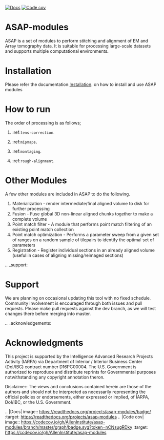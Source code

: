 [![Docs](https://readthedocs.org/projects/asap-modules/badge/)](https://readthedocs.org/projects/asap-modules)
[![Code cov](https://codecov.io/gh/AllenInstitute/asap-modules/branch/master/graph/badge.svg?token=nCNsugRDky)](https://codecov.io/gh/AllenInstitute/asap-modules)

# ASAP-modules

ASAP is a set of modules to perform stitching and alignment of EM and Array tomography data.
It is suitable for processing large-scale datasets and supports multiple computational environments.


# Installation

Please refer the documentation [Installation](docs/readme/installation.rst). on how to install and use ASAP modules

# How to run

The order of processing is as follows; 

1. :ref:`lens-correction`.

2. :ref:`mipmaps`.

3. :ref:`montaging`.

4. :ref:`rough-alignment`.

# Other Modules

A few other modules are included in ASAP to do the following.

1. Materialization - render intermediate/final aligned volume to disk
   for further processing
2. Fusion - Fuse global 3D non-linear aligned chunks together to make a
   complete volume
3. Point match filter - A module that performs point match filtering of
   an existing point match collection
4. Point match optimization - Performs a parameter sweep from a given
   set of ranges on a random sample of tilepairs to identify the optimal
   set of parameters
5. Registration - Register individual sections in an already aligned
   volume (useful in cases of aligning missing/reimaged sections)

.. _support:
# Support


We are planning on occasional updating this tool with no fixed schedule. 
Community involvement is encouraged through both issues and pull requests. 
Please make pull requests against the dev branch, as we will test changes 
there before merging into master.

.. _acknowledgements:
# Acknowledgments

This project is supported by the Intelligence Advanced Research Projects
Activity (IARPA) via Department of Interior / Interior Business Center
(DoI/IBC) contract number D16PC00004. The U.S. Government is authorized
to reproduce and distribute reprints for Governmental purposes
notwithstanding any copyright annotation theron.

Disclaimer: The views and conclusions contained herein are those of the
authors and should not be interpreted as necessarily representing the
official policies or endorsements, either expressed or implied, of
IARPA, DoI/IBC, or the U.S. Government.

.. |Docs| image:: https://readthedocs.org/projects/asap-modules/badge/
   :target: https://readthedocs.org/projects/asap-modules
.. |Code cov| image:: https://codecov.io/gh/AllenInstitute/asap-modules/branch/master/graph/badge.svg?token=nCNsugRDky
   :target: https://codecov.io/gh/AllenInstitute/asap-modules